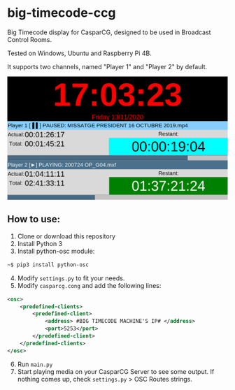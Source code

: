# big-timecode-ccg
Big Timecode display for CasparCG, designed to be used in Broadcast Control Rooms.

Tested on Windows, Ubuntu and Raspberry Pi 4B.

It supports two channels, named "Player 1" and "Player 2" by default.

![Interface](/screenshot.png?raw=true "Interface")


## How to use:
1. Clone or download this repository
2. Install Python 3
3. Install python-osc module:
```bash
~$ pip3 install python-osc
```
4. Modify ```settings.py``` to fit your needs.
5. Modify ```casparcg.cong``` and add the following lines:
```xml
<osc>
    <predefined-clients>
        <predefined-client>
            <address> #BIG TIMECODE MACHINE'S IP# </address>
            <port>5253</port>	
        </predefined-client>		
    </predefined-clients>
</osc>

```
6. Run ```main.py```
7. Start playing media on your CasparCG Server to see some output. If nothing comes up, check ```settings.py``` > OSC Routes strings.